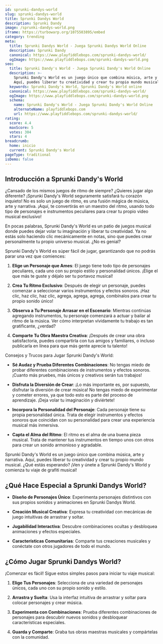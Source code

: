 ```yaml
---
id: sprunki-dandys-world
slug: sprunki-dandys-world
title: Sprunki Dandys World
description: Sprunki Dandy
image: /sprunki-dandys-world.png
iframe: https://turbowarp.org/1075503895/embed
category: trending
meta:
  title: Sprunki Dandys World - Juega Sprunki Dandys World Online
  description: Sprunki Dandy
  canonical: https://www.playfiddlebops.com/sprunki-dandys-world/
  ogImage: https://www.playfiddlebops.com/sprunki-dandys-world.png
seo:
  title: Sprunki Dandy's World - Juega Sprunki Dandy's World Online
  description: >-
    Sprunki Dandy's World es un juego único que combina música, arte y narrativa.
    Aquí, puedes liberar tu creatividad y crear tu propio mundo musical.
  keywords: Sprunki Dandy's World, Sprunki Dandy's World online
  canonical: https://www.playfiddlebops.com/sprunki-dandys-world/
  ogImage: https://www.playfiddlebops.com/sprunki-dandys-world.png
  schema:
    name: Sprunki Dandy's World - Juega Sprunki Dandy's World Online
    alternateName: playfiddlebops.com
    url: https://www.playfiddlebops.com/sprunki-dandys-world/
rating:
  score: 4.4
  maxScore: 5
  votes: 304
  stars: 4
breadcrumb:
  home: inicio
  current: Sprunki Dandy's World
pageType: traditional
isDemo: false
---
```


## Introducción a Sprunki Dandy's World

¿Cansado de los mismos juegos de ritmo de siempre? ¿Quieres jugar algo diferente? ¡Sprunki Dandy's World seguramente satisfará tu corazón inquieto! No es solo un juego de ritmo, es una fusión mágica de música, arte y narrativa. ¡Aquí, te convertirás en un maestro del ritmo, usando todo tipo de personajes e instrumentos peculiares para crear tu propio video musical exclusivo!

En pocas palabras, Sprunki Dandy's World es un patio de juegos musical donde puedes dejar volar tu imaginación y liberar tu creatividad. Ya no estás solo haciendo clic mecánicamente en notas, sino que puedes crear personalmente tu propio universo musical. ¿No es genial?

Sprunki Dandy's World es súper fácil de jugar, garantizando que no podrás parar una vez que comiences:

1. **Elige un Personaje que Ames**: El juego tiene todo tipo de personajes peculiares, cada uno con su propio estilo y personalidad únicos. ¡Elige el que más te guste y déjalo ser tu portavoz musical!

1. **Crea Tu Ritmo Exclusivo**: Después de elegir un personaje, puedes comenzar a seleccionar varios instrumentos y efectos sonoros. ¡Haz clic, haz clic, haz clic, agrega, agrega, agrega, combínalos para crear tu propio sonido único!

1. **Observa a Tu Personaje Arrasar en el Escenario**: Mientras continúas agregando instrumentos, tu personaje comenzará a actuar y bailar al ritmo de la música. Ver cómo interpretan vívidamente tu trabajo es tan gratificante, ¿verdad?

1. **Comparte Tu Obra Maestra Creativa**: ¡Después de crear una obra satisfactoria, puedes compartirla con tus amigos y familiares, o incluso publicarla en línea para que más gente aprecie tu talento!

Consejos y Trucos para Jugar Sprunki Dandy's World:

- **Sé Audaz y Prueba Diferentes Combinaciones**: No tengas miedo de probar diferentes combinaciones de instrumentos y efectos sonoros. ¡Cuanto más pruebes, más únicos y creativos serán tus trabajos!

- **Disfruta la Diversión de Crear**: ¡Lo más importante es, por supuesto, disfrutar la diversión de crear música! No tengas miedo de experimentar y cometer errores, ya que todo esto es parte del proceso de aprendizaje. ¡Deja volar tu imaginación y diviértete!

- **Incorpora la Personalidad del Personaje**: Cada personaje tiene su propia personalidad única. Trata de elegir instrumentos y efectos sonoros que coincidan con su personalidad para crear una experiencia musical más inmersiva.

- **Capta el Alma del Ritmo**: El ritmo es el alma de una buena pieza musical. Trata de mantener tus instrumentos en tiempo unos con otros para crear un sonido armonioso y agradable.

Sprunki Dandy's World es un juego único que combina música, arte y narrativa. Aquí, puedes liberar tu creatividad y crear tu propio mundo musical. ¿Qué estás esperando? ¡Ven y únete a Sprunki Dandy's World y comienza tu viaje de grafiti musical!

## ¿Qué Hace Especial a Sprunki Dandys World?

- **Diseño de Personajes Único**: Experimenta personajes distintivos con sus propios sonidos y animaciones en Sprunki Dandys World.

- **Creación Musical Creativa**: Expresa tu creatividad con mecánicas de juego intuitivas de arrastrar y soltar.

- **Jugabilidad Interactiva**: Descubre combinaciones ocultas y desbloquea animaciones y efectos especiales.

- **Características Comunitarias**: Comparte tus creaciones musicales y conéctate con otros jugadores de todo el mundo.

## ¿Cómo Jugar Sprunki Dandys World?

¡Comenzar es fácil! Sigue estos simples pasos para iniciar tu viaje musical:

1. **Elige Tus Personajes**: Selecciona de una variedad de personajes únicos, cada uno con su propio sonido y estilo.

1. **Arrastra y Suelta**: Usa la interfaz intuitiva de arrastrar y soltar para colocar personajes y crear música.

1. **Experimenta con Combinaciones**: Prueba diferentes combinaciones de personajes para descubrir nuevos sonidos y desbloquear características especiales.

1. **Guarda y Comparte**: Graba tus obras maestras musicales y compártelas con la comunidad.